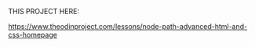 THIS PROJECT HERE:

https://www.theodinproject.com/lessons/node-path-advanced-html-and-css-homepage
